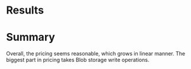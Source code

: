 # Results

# Summary
Overall, the pricing seems reasonable, which grows in linear manner. The biggest part in pricing takes Blob storage write operations. 
